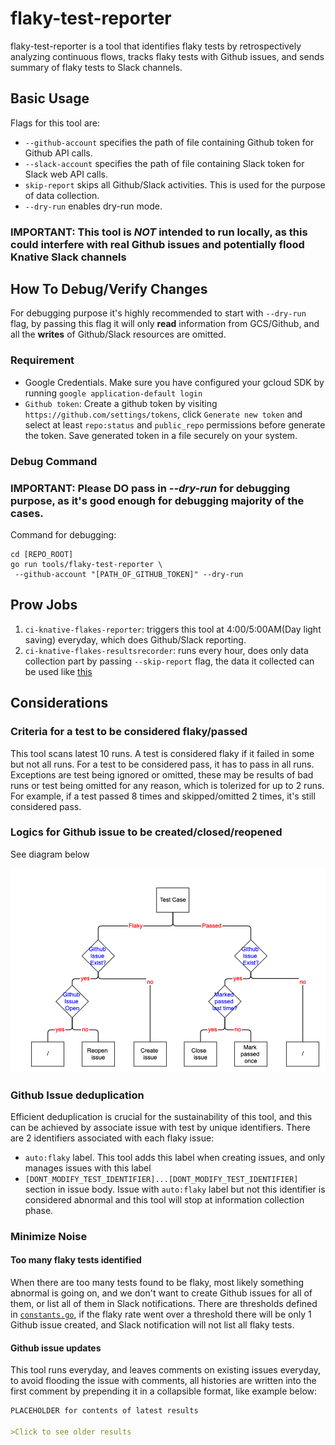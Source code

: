 # flaky-test-reporter

flaky-test-reporter is a tool that identifies flaky tests by retrospectively
analyzing continuous flows, tracks flaky tests with Github issues, and sends
summary of flaky tests to Slack channels.

## Basic Usage

Flags for this tool are:

- `--github-account` specifies the path of file containing Github token for
  Github API calls.
- `--slack-account` specifies the path of file containing Slack token for Slack
  web API calls.
- `skip-report` skips all Github/Slack activities. This is used for the purpose
  of data collection.
- `--dry-run` enables dry-run mode.

### IMPORTANT: This tool is _NOT_ intended to run locally, as this could interfere with real Github issues and potentially flood Knative Slack channels

## How To Debug/Verify Changes

For debugging purpose it's highly recommended to start with `--dry-run` flag, by
passing this flag it will only **read** information from GCS/Github, and all the
**writes** of Github/Slack resources are omitted.

### Requirement

- Google Credentials. Make sure you have configured your gcloud SDK by running
  `google application-default login`
- `Github token`: Create a github token by visiting
  `https://github.com/settings/tokens`, click `Generate new token` and select at
  least `repo:status` and `public_repo` permissions before generate the token.
  Save generated token in a file securely on your system.

### Debug Command

### IMPORTANT: Please DO pass in _--dry-run_ for debugging purpose, as it's good enough for debugging majority of the cases.

Command for debugging:

```
cd [REPO_ROOT]
go run tools/flaky-test-reporter \
 --github-account "[PATH_OF_GITHUB_TOKEN]" --dry-run
```

## Prow Jobs

1. `ci-knative-flakes-reporter`: triggers this tool at 4:00/5:00AM(Day light
   saving) everyday, which does Github/Slack reporting.
1. `ci-knative-flakes-resultsrecorder`: runs every hour, does only data
   collection part by passing `--skip-report` flag, the data it collected can be
   used like
   [this](https://github.com/knative/test-infra/blob/11c44d69473c167f76da249625d67431b6fe90df/tools/flaky-test-reporter/jsonreport/jsonreport.go#L117)

## Considerations

### Criteria for a test to be considered flaky/passed

This tool scans latest 10 runs. A test is considered flaky if it failed in some
but not all runs. For a test to be considered pass, it has to pass in all runs.
Exceptions are test being ignored or omitted, these may be results of bad runs
or test being omitted for any reason, which is tolerized for up to 2 runs. For
example, if a test passed 8 times and skipped/omitted 2 times, it's still
considered pass.

### Logics for Github issue to be created/closed/reopened

See diagram below

![alt text](flowchart.png)

### Github Issue deduplication

Efficient deduplication is crucial for the sustainability of this tool, and this
can be achieved by associate issue with test by unique identifiers. There are 2
identifiers associated with each flaky issue:

- `auto:flaky` label. This tool adds this label when creating issues, and only
  manages issues with this label
- `[DONT_MODIFY_TEST_IDENTIFIER]...[DONT_MODIFY_TEST_IDENTIFIER]` section in
  issue body. Issue with `auto:flaky` label but not this identifier is
  considered abnormal and this tool will stop at information collection phase.

### Minimize Noise

#### Too many flaky tests identified

When there are too many tests found to be flaky, most likely something abnormal
is going on, and we don't want to create Github issues for all of them, or list
all of them in Slack notifications. There are thresholds defined in
[`constants.go`](constants.go), if the flaky rate went over a threshold there
will be only 1 Github issue created, and Slack notification will not list all
flaky tests.

#### Github issue updates

This tool runs everyday, and leaves comments on existing issues everyday, to
avoid flooding the issue with comments, all histories are written into the first
comment by prepending it in a collapsible format, like example below:

```Markdown
PLACEHOLDER for contents of latest results

>Click to see older results
```

